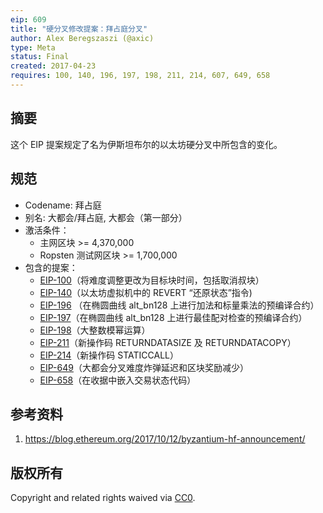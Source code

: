 ```yaml
---
eip: 609
title: "硬分叉修改提案：拜占庭分叉"
author: Alex Beregszaszi (@axic)
type: Meta
status: Final
created: 2017-04-23
requires: 100, 140, 196, 197, 198, 211, 214, 607, 649, 658
---
```


## 摘要

这个 EIP 提案规定了名为伊斯坦布尔的以太坊硬分叉中所包含的变化。

## 规范

- Codename: 拜占庭
- 别名: 大都会/拜占庭, 大都会（第一部分）
- 激活条件：
  - 主网区块 >= 4,370,000
  - Ropsten 测试网区块 >= 1,700,000
- 包含的提案：
  - [EIP-100](./eip-100.md)（将难度调整更改为目标块时间，包括取消叔块）
  - [EIP-140](./eip-140.md)（以太坊虚拟机中的 REVERT “还原状态”指令)
  - [EIP-196](./eip-196.md) （在椭圆曲线 alt_bn128 上进行加法和标量乘法的预编译合约）
  - [EIP-197](./eip-197.md)（在椭圆曲线 alt_bn128 上进行最佳配对检查的预编译合约）
  - [EIP-198](./eip-198.md)（大整数模幂运算）
  - [EIP-211](./eip-211.md)（新操作码 RETURNDATASIZE 及 RETURNDATACOPY）
  - [EIP-214](./eip-214.md)（新操作码 STATICCALL）
  - [EIP-649](./eip-649.md)（大都会分叉难度炸弹延迟和区块奖励减少）
  - [EIP-658](./eip-658.md)（在收据中嵌入交易状态代码）

## 参考资料

1. https://blog.ethereum.org/2017/10/12/byzantium-hf-announcement/

## 版权所有​​​​​

Copyright and related rights waived via [CC0](https://creativecommons.org/publicdomain/zero/1.0/).
